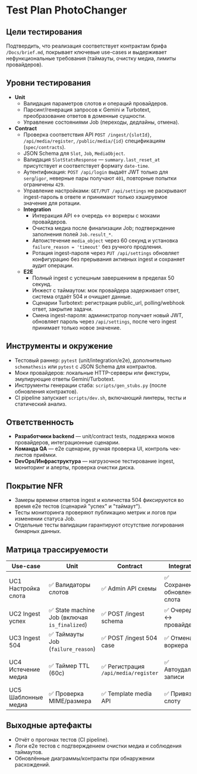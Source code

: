 # Test Plan PhotoChanger

## Цели тестирования
Подтвердить, что реализация соответствует контрактам брифа `/Docs/brief.md`, покрывает ключевые use-cases и выдерживает нефункциональные требования (таймауты, очистку медиа, лимиты провайдеров).

## Уровни тестирования
- **Unit**
  - Валидация параметров слотов и операций провайдеров.
  - Парсинг/генерация запросов к Gemini и Turbotext, преобразование ответов в доменные сущности.
  - Управление состояниями Job (переходы, дедлайны, отмена).
- **Contract**
  - Проверка соответствия API `POST /ingest/{slotId}`, `/api/media/register`, `/public/media/{id}` спецификациям (`spec/contracts`).
  - JSON Schema для `Slot`, `Job`, `MediaObject`.
  - Валидация `SlotStatsResponse` — `summary.last_reset_at` присутствует и соответствует формату `date-time`.
  - Аутентификация: `POST /api/login` выдаёт JWT только для `serg`/`igor`, неверные пары получают `401`, повторные попытки ограничены `429`.
  - Управление настройками: `GET/PUT /api/settings` не раскрывают ingest-пароль в ответе и принимают только хэшируемое значение для ротации.
  - **Integration**
    - Интеракция API ↔ очередь ↔ воркеры с моками провайдеров.
    - Очистка медиа после финализации Job; подтверждение заполнения полей `Job.result_*`.
    - Автоистечение `media_object` через 60 секунд и установка `failure_reason = 'timeout'` без ручного продления.
    - Ротация ingest-пароля через `PUT /api/settings` обновляет конфигурацию без прерывания активных ingest и сохраняет аудит операции.
  - **E2E**
    - Полный ingest с успешным завершением в пределах 50 секунд.
    - Инжест с таймаутом: мок провайдера задерживает ответ, система отдаёт 504 и очищает данные.
    - Сценарии Turbotext: регистрация public_url, polling/webhook ответ, закрытие задачи.
    - Смена ingest-пароля: администратор получает новый JWT, обновляет пароль через `/api/settings`, после чего ingest принимает только новое значение.

## Инструменты и окружение
- Тестовый раннер: `pytest` (unit/integration/e2e), дополнительно `schemathesis` или `pytest` с JSON Schema для контрактов.
- Моки провайдеров: локальные HTTP-серверы или фикстуры, эмулирующие ответы Gemini/Turbotext.
- Инструменты генерации стаба: `scripts/gen_stubs.py` (после обновления контрактов).
- CI pipeline запускает `scripts/dev.sh`, включающий линтеры, тесты и статический анализ.

## Ответственность
- **Разработчики backend** — unit/contract tests, поддержка моков провайдеров, интеграционные сценарии.
- **Команда QA** — e2e сценарии, ручная проверка UI, контроль чек-листов приёмки.
- **DevOps/Инфраструктура** — нагрузочное тестирование ingest, мониторинг и алерты, проверка очистки диска.

## Покрытие NFR
- Замеры времени ответов ingest и количества 504 фиксируются во время e2e тестов (сценарий "успех" и "таймаут").
- Тесты мониторинга проверяют публикацию метрик и логов при изменении статуса Job.
- Отдельные тесты валидации гарантируют отсутствие логирования бинарных данных.

## Матрица трассируемости
| Use-case | Unit | Contract | Integration | E2E |
| --- | --- | --- | --- | --- |
| UC1 Настройка слота | ✅ Валидаторы слотов | ✅ Admin API схемы | ✅ Сохранение + обновление слота | ⚪ (UI smoke в ручном режиме) |
| UC2 Ingest успех | ✅ State machine Job (включая `is_finalized`) | ✅ POST /ingest schema | ✅ Очередь ↔ провайдер | ✅ Полный поток Gemini |
| UC3 Ingest 504 | ✅ Таймауты Job (`failure_reason`) | ✅ POST /ingest 504 case | ✅ Отмена воркера | ✅ Полный поток с задержкой |
| UC4 Истечение медиа | ✅ Таймер TTL (60с) | ✅ Регистрация `/api/media/register` | ✅ Автоудаление записи | ✅ Сценарий с Turbotext |
| UC5 Шаблонные медиа | ✅ Проверка MIME/размера | ✅ Template media API | ✅ Привязка к слоту | ⚪ Ручной smoke |

## Выходные артефакты
- Отчёт о прогонах тестов (CI pipeline).
- Логи e2e тестов с подтверждением очистки медиа и соблюдения таймаутов.
- Обновлённые диаграммы/контракты при обнаружении расхождений.
